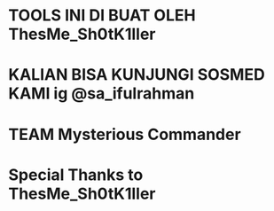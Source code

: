 # TOOLS INI DI BUAT OLEH ThesMe_Sh0tK1ller
# KALIAN BISA KUNJUNGI SOSMED KAMI ig @sa_ifulrahman
# TEAM Mysterious Commander
# Special Thanks to ThesMe_Sh0tK1ller
